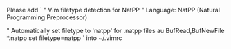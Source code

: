 Please add
`
" Vim filetype detection for NatPP
" Language: NatPP (Natural Programming Preprocessor)

" Automatically set filetype to 'natpp' for .natpp files
au BufRead,BufNewFile *.natpp set filetype=natpp
`
into ~/.vimrc
